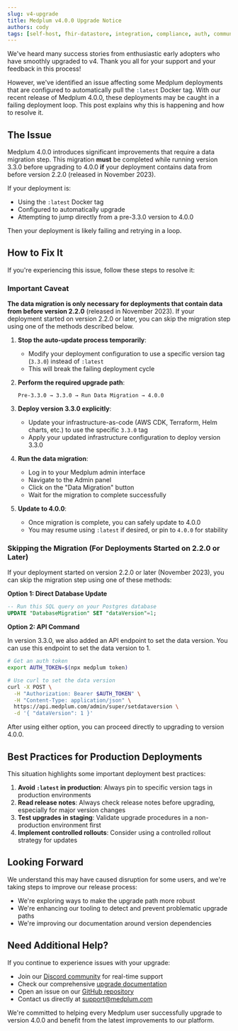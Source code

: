 ```yaml
---
slug: v4-upgrade
title: Medplum v4.0.0 Upgrade Notice
authors: cody
tags: [self-host, fhir-datastore, integration, compliance, auth, community]
---
```


We've heard many success stories from enthusiastic early adopters who have smoothly upgraded to v4. Thank you all for your support and your feedback in this process!

However, we've identified an issue affecting some Medplum deployments that are configured to automatically pull the `:latest` Docker tag. With our recent release of Medplum 4.0.0, these deployments may be caught in a failing deployment loop. This post explains why this is happening and how to resolve it.

<!-- truncate -->

## The Issue

Medplum 4.0.0 introduces significant improvements that require a data migration step. This migration **must** be completed while running version 3.3.0 before upgrading to 4.0.0 **if** your deployment contains data from before version 2.2.0 (released in November 2023).

If your deployment is:

- Using the `:latest` Docker tag
- Configured to automatically upgrade
- Attempting to jump directly from a pre-3.3.0 version to 4.0.0

Then your deployment is likely failing and retrying in a loop.

## How to Fix It

If you're experiencing this issue, follow these steps to resolve it:

### Important Caveat

**The data migration is only necessary for deployments that contain data from before version 2.2.0** (released in November 2023). If your deployment started on version 2.2.0 or later, you can skip the migration step using one of the methods described below.

1. **Stop the auto-update process temporarily**:

   - Modify your deployment configuration to use a specific version tag (`3.3.0`) instead of `:latest`
   - This will break the failing deployment cycle

2. **Perform the required upgrade path**:

   ```
   Pre-3.3.0 → 3.3.0 → Run Data Migration → 4.0.0
   ```

3. **Deploy version 3.3.0 explicitly**:

   - Update your infrastructure-as-code (AWS CDK, Terraform, Helm charts, etc.) to use the specific `3.3.0` tag
   - Apply your updated infrastructure configuration to deploy version 3.3.0

4. **Run the data migration**:

   - Log in to your Medplum admin interface
   - Navigate to the Admin panel
   - Click on the "Data Migration" button
   - Wait for the migration to complete successfully

5. **Update to 4.0.0**:
   - Once migration is complete, you can safely update to 4.0.0
   - You may resume using `:latest` if desired, or pin to `4.0.0` for stability

### Skipping the Migration (For Deployments Started on 2.2.0 or Later)

If your deployment started on version 2.2.0 or later (November 2023), you can skip the migration step using one of these methods:

**Option 1: Direct Database Update**

```sql
-- Run this SQL query on your Postgres database
UPDATE "DatabaseMigration" SET "dataVersion"=1;
```

**Option 2: API Command**

In version 3.3.0, we also added an API endpoint to set the data version. You can use this endpoint to set the data version to 1.

```bash
# Get an auth token
export AUTH_TOKEN=$(npx medplum token)

# Use curl to set the data version
curl -X POST \
  -H "Authorization: Bearer $AUTH_TOKEN" \
  -H "Content-Type: application/json" \
  https://api.medplum.com/admin/super/setdataversion \
  -d '{ "dataVersion": 1 }'
```

After using either option, you can proceed directly to upgrading to version 4.0.0.

## Best Practices for Production Deployments

This situation highlights some important deployment best practices:

1. **Avoid `:latest` in production**: Always pin to specific version tags in production environments
2. **Read release notes**: Always check release notes before upgrading, especially for major version changes
3. **Test upgrades in staging**: Validate upgrade procedures in a non-production environment first
4. **Implement controlled rollouts**: Consider using a controlled rollout strategy for updates

## Looking Forward

We understand this may have caused disruption for some users, and we're taking steps to improve our release process:

- We're exploring ways to make the upgrade path more robust
- We're enhancing our tooling to detect and prevent problematic upgrade paths
- We're improving our documentation around version dependencies

## Need Additional Help?

If you continue to experience issues with your upgrade:

- Join our [Discord community](https://discord.gg/medplum) for real-time support
- Check our comprehensive [upgrade documentation](https://www.medplum.com/docs/self-hosting/upgrading)
- Open an issue on our [GitHub repository](https://github.com/medplum/medplum)
- Contact us directly at support@medplum.com

We're committed to helping every Medplum user successfully upgrade to version 4.0.0 and benefit from the latest improvements to our platform.
